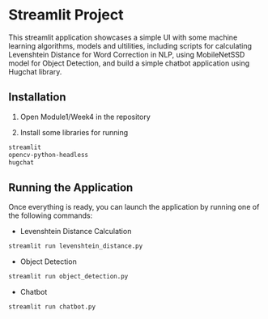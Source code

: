 # Streamlit Project

This streamlit application showcases a simple UI with some machine learning algorithms, models and ultilities, including scripts for calculating Levenshtein Distance for Word Correction in NLP, using MobileNetSSD model for Object Detection, and build a simple chatbot application using Hugchat library.

## Installation
1. Open Module1/Week4 in the repository

2. Install some libraries for running
```sh
streamlit
opencv-python-headless
hugchat
```
## Running the Application
Once everything is ready, you can launch the application by running one of the following commands:
- Levenshtein Distance Calculation
```sh
streamlit run levenshtein_distance.py
```
- Object Detection
```sh
streamlit run object_detection.py
```
- Chatbot
```sh
streamlit run chatbot.py
```

